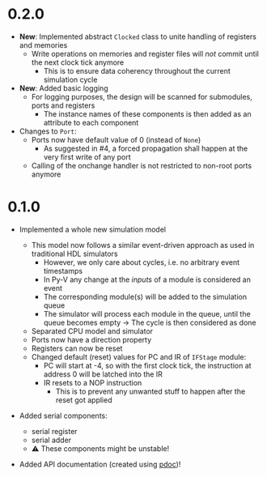 # 0.2.0
- **New**: Implemented abstract `Clocked` class to unite handling of registers and memories
    - Write operations on memories and register files will _not_ commit until the next clock tick
      anymore
        - This is to ensure data coherency throughout the current simulation cycle 
- **New**: Added basic logging
    - For logging purposes, the design will be scanned for submodules, ports and registers
        - The instance names of these components is then added as an attribute to each component 
- Changes to `Port`:
    - Ports now have default value of 0 (instead of `None`)
        - As suggested in #4, a forced propagation shall happen at the very first write of any port
    - Calling of the onchange handler is not restricted to non-root ports anymore

# 0.1.0

- Implemented a whole new simulation model
    - This model now follows a similar event-driven
    approach as used in traditional HDL simulators
        - However, we only care about cycles, i.e. no arbitrary event timestamps
        - In Py-V any change at the _inputs_ of a module is considered an event
        - The corresponding module(s) will be added to the simulation queue
        - The simulator will process each module in the queue, until the queue becomes empty -> The cycle is then considered as done
    - Separated CPU model and simulator
    - Ports now have a direction property
    - Registers can now be reset
    - Changed default (reset) values for PC and IR of `IFStage` module:
        - PC will start at -4, so with the first clock tick, the instruction at address 0 will be latched into the IR
        - IR resets to a NOP instruction
            - This is to prevent any unwanted stuff to happen after the reset got applied

- Added serial components:
	- serial register
    - serial adder
    - ⚠️ These components might be unstable!

- Added API documentation (created using [pdoc](https://pdoc.dev))!
